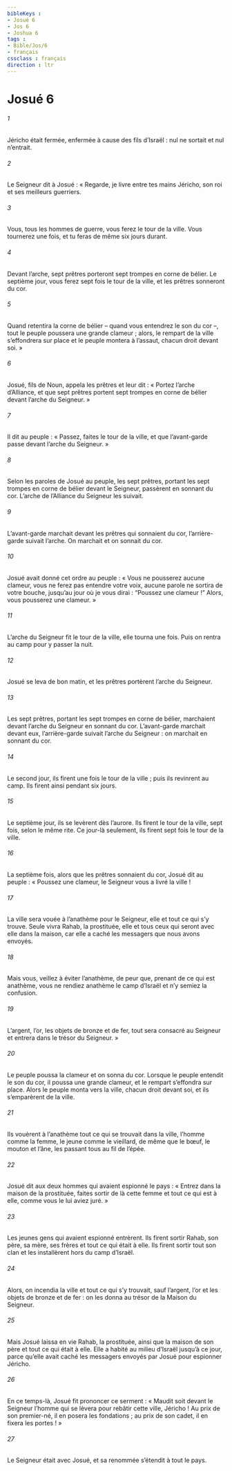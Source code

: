 ```yaml
---
bibleKeys : 
- Josué 6
- Jos 6
- Joshua 6
tags : 
- Bible/Jos/6
- français
cssclass : français
direction : ltr
---
```


# Josué 6

###### 1
Jéricho était fermée, enfermée à cause des fils d’Israël : nul ne sortait et nul n’entrait.
###### 2
Le Seigneur dit à Josué : « Regarde, je livre entre tes mains Jéricho, son roi et ses meilleurs guerriers.
###### 3
Vous, tous les hommes de guerre, vous ferez le tour de la ville. Vous tournerez une fois, et tu feras de même six jours durant.
###### 4
Devant l’arche, sept prêtres porteront sept trompes en corne de bélier. Le septième jour, vous ferez sept fois le tour de la ville, et les prêtres sonneront du cor.
###### 5
Quand retentira la corne de bélier – quand vous entendrez le son du cor –, tout le peuple poussera une grande clameur ; alors, le rempart de la ville s’effondrera sur place et le peuple montera à l’assaut, chacun droit devant soi. »
###### 6
Josué, fils de Noun, appela les prêtres et leur dit : « Portez l’arche d’Alliance, et que sept prêtres portent sept trompes en corne de bélier devant l’arche du Seigneur. »
###### 7
Il dit au peuple : « Passez, faites le tour de la ville, et que l’avant-garde passe devant l’arche du Seigneur. »
###### 8
Selon les paroles de Josué au peuple, les sept prêtres, portant les sept trompes en corne de bélier devant le Seigneur, passèrent en sonnant du cor. L’arche de l’Alliance du Seigneur les suivait.
###### 9
L’avant-garde marchait devant les prêtres qui sonnaient du cor, l’arrière-garde suivait l’arche. On marchait et on sonnait du cor.
###### 10
Josué avait donné cet ordre au peuple : « Vous ne pousserez aucune clameur, vous ne ferez pas entendre votre voix, aucune parole ne sortira de votre bouche, jusqu’au jour où je vous dirai : “Poussez une clameur !” Alors, vous pousserez une clameur. »
###### 11
L’arche du Seigneur fit le tour de la ville, elle tourna une fois. Puis on rentra au camp pour y passer la nuit.
###### 12
Josué se leva de bon matin, et les prêtres portèrent l’arche du Seigneur.
###### 13
Les sept prêtres, portant les sept trompes en corne de bélier, marchaient devant l’arche du Seigneur en sonnant du cor. L’avant-garde marchait devant eux, l’arrière-garde suivait l’arche du Seigneur : on marchait en sonnant du cor.
###### 14
Le second jour, ils firent une fois le tour de la ville ; puis ils revinrent au camp. Ils firent ainsi pendant six jours.
###### 15
Le septième jour, ils se levèrent dès l’aurore. Ils firent le tour de la ville, sept fois, selon le même rite. Ce jour-là seulement, ils firent sept fois le tour de la ville.
###### 16
La septième fois, alors que les prêtres sonnaient du cor, Josué dit au peuple : « Poussez une clameur, le Seigneur vous a livré la ville !
###### 17
La ville sera vouée à l’anathème pour le Seigneur, elle et tout ce qui s’y trouve. Seule vivra Rahab, la prostituée, elle et tous ceux qui seront avec elle dans la maison, car elle a caché les messagers que nous avons envoyés.
###### 18
Mais vous, veillez à éviter l’anathème, de peur que, prenant de ce qui est anathème, vous ne rendiez anathème le camp d’Israël et n’y semiez la confusion.
###### 19
L’argent, l’or, les objets de bronze et de fer, tout sera consacré au Seigneur et entrera dans le trésor du Seigneur. »
###### 20
Le peuple poussa la clameur et on sonna du cor. Lorsque le peuple entendit le son du cor, il poussa une grande clameur, et le rempart s’effondra sur place. Alors le peuple monta vers la ville, chacun droit devant soi, et ils s’emparèrent de la ville.
###### 21
Ils vouèrent à l’anathème tout ce qui se trouvait dans la ville, l’homme comme la femme, le jeune comme le vieillard, de même que le bœuf, le mouton et l’âne, les passant tous au fil de l’épée.
###### 22
Josué dit aux deux hommes qui avaient espionné le pays : « Entrez dans la maison de la prostituée, faites sortir de là cette femme et tout ce qui est à elle, comme vous le lui aviez juré. »
###### 23
Les jeunes gens qui avaient espionné entrèrent. Ils firent sortir Rahab, son père, sa mère, ses frères et tout ce qui était à elle. Ils firent sortir tout son clan et les installèrent hors du camp d’Israël.
###### 24
Alors, on incendia la ville et tout ce qui s’y trouvait, sauf l’argent, l’or et les objets de bronze et de fer : on les donna au trésor de la Maison du Seigneur.
###### 25
Mais Josué laissa en vie Rahab, la prostituée, ainsi que la maison de son père et tout ce qui était à elle. Elle a habité au milieu d’Israël jusqu’à ce jour, parce qu’elle avait caché les messagers envoyés par Josué pour espionner Jéricho.
###### 26
En ce temps-là, Josué fit prononcer ce serment :
« Maudit soit devant le Seigneur l’homme qui se lèvera
pour rebâtir cette ville, Jéricho !
Au prix de son premier-né, il en posera les fondations ;
au prix de son cadet, il en fixera les portes ! »
###### 27
Le Seigneur était avec Josué, et sa renommée s’étendit à tout le pays.
